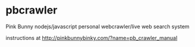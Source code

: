 # pbcrawler
Pink Bunny nodejs/javascript personal webcrawler/live web search system

instructions at http://pinkbunnybinky.com/?name=pb_crawler_manual
